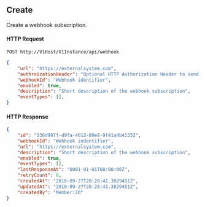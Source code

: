 ## Create

Create a webhook subscription.

#### HTTP Request

`POST http://V1Host/V1Instance/api/webhook`

```json
{
    "url": "https://externalsystem.com",
    "authroizationHeader": "Optional HTTP Authorization Header to send with each webhook", 
    "webhookId": "Webhook identifier",
    "enabled": true,
    "description": "Short description of the webhook subscription",
    "eventTypes": [],
}
```

#### HTTP Response

```json
{
    "id": "336d997f-d9fa-4612-80e8-9f41a4b41352",
    "webhookId": "Webhook indentifier",
    "url": "https://externalsystem.com",
    "description": "Short description of the webhook subscription",
    "enabled": true,
    "eventTypes": [],
    "lastResponseAt": "0001-01-01T00:00:00Z",
    "retryCount": 0,
    "createdAt": "2018-09-27T20:28:41.3829451Z",
    "updatedAt": "2018-09-27T20:28:41.3829451Z",
    "createdBy": "Member:20"
}
```